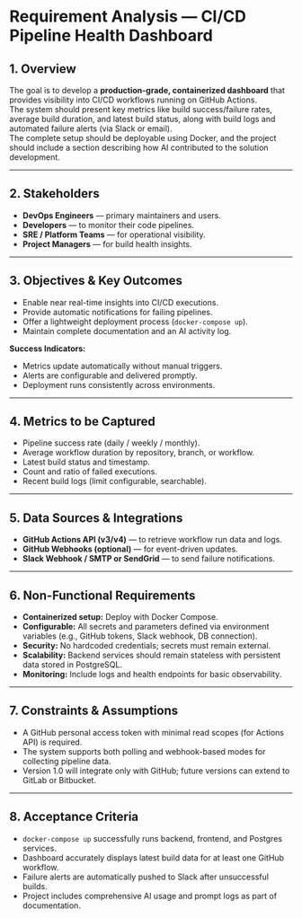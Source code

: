 # Requirement Analysis — CI/CD Pipeline Health Dashboard

## 1. Overview
The goal is to develop a **production-grade, containerized dashboard** that provides visibility into CI/CD workflows running on GitHub Actions.  
The system should present key metrics like build success/failure rates, average build duration, and latest build status, along with build logs and automated failure alerts (via Slack or email).  
The complete setup should be deployable using Docker, and the project should include a section describing how AI contributed to the solution development.

---

## 2. Stakeholders
- **DevOps Engineers** — primary maintainers and users.
- **Developers** — to monitor their code pipelines.
- **SRE / Platform Teams** — for operational visibility.
- **Project Managers** — for build health insights.

---

## 3. Objectives & Key Outcomes
- Enable near real-time insights into CI/CD executions.
- Provide automatic notifications for failing pipelines.
- Offer a lightweight deployment process (`docker-compose up`).
- Maintain complete documentation and an AI activity log.

**Success Indicators:**
- Metrics update automatically without manual triggers.
- Alerts are configurable and delivered promptly.
- Deployment runs consistently across environments.

---

## 4. Metrics to be Captured
- Pipeline success rate (daily / weekly / monthly).
- Average workflow duration by repository, branch, or workflow.
- Latest build status and timestamp.
- Count and ratio of failed executions.
- Recent build logs (limit configurable, searchable).

---

## 5. Data Sources & Integrations
- **GitHub Actions API (v3/v4)** — to retrieve workflow run data and logs.
- **GitHub Webhooks (optional)** — for event-driven updates.
- **Slack Webhook / SMTP or SendGrid** — to send failure notifications.

---

## 6. Non-Functional Requirements
- **Containerized setup:** Deploy with Docker Compose.
- **Configurable:** All secrets and parameters defined via environment variables (e.g., GitHub tokens, Slack webhook, DB connection).
- **Security:** No hardcoded credentials; secrets must remain external.
- **Scalability:** Backend services should remain stateless with persistent data stored in PostgreSQL.
- **Monitoring:** Include logs and health endpoints for basic observability.

---

## 7. Constraints & Assumptions
- A GitHub personal access token with minimal read scopes (for Actions API) is required.
- The system supports both polling and webhook-based modes for collecting pipeline data.
- Version 1.0 will integrate only with GitHub; future versions can extend to GitLab or Bitbucket.

---

## 8. Acceptance Criteria
- `docker-compose up` successfully runs backend, frontend, and Postgres services.
- Dashboard accurately displays latest build data for at least one GitHub workflow.
- Failure alerts are automatically pushed to Slack after unsuccessful builds.
- Project includes comprehensive AI usage and prompt logs as part of documentation.

